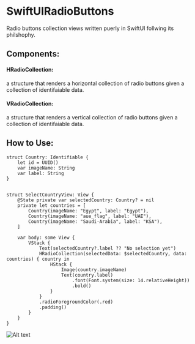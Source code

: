 # SwiftUIRadioButtons

Radio buttons collection views written puerly in SwiftUI follwing its philshophy.

## Components:

#### HRadioCollection:
a structure that renders a horizontal collection of radio buttons given a collection of identifaiable data.

#### VRadioCollection:
a structure that renders a vertical collection of radio buttons given a collection of identifaiable data.


## How to Use:


```
struct Country: Identifiable {
    let id = UUID()
    var imageName: String
    var label: String
}


struct SelectCountryView: View {
    @State private var selectedCountry: Country? = nil
    private let countries = [
        Country(imageName: "Egypt", label: "Egypt"),
        Country(imageName: "aue_flag", label: "UAE"),
        Country(imageName: "Saudi-Arabia", label: "KSA"),
    ]
    
    var body: some View {
        VStack {
            Text(selectedCountry?.label ?? "No selection yet")
            HRadioCollection(selectedData: $selectedCountry, data: countries) { country in
                HStack {
                    Image(country.imageName)
                    Text(country.label)
                        .font(Font.system(size: 14.relativeHeight))
                        .bold()
                }
            }
            .radioForegroundColor(.red)
            .padding()
        }
    }
}
```

![ Alt text](https://github.com/imokhtar/SwiftUIRadioButtons/blob/main/Sources/radio_example.gif)
